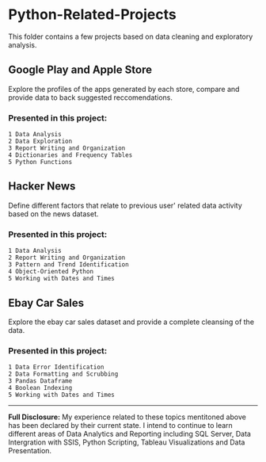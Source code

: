 # Python-Related-Projects
This folder contains a few projects based on data cleaning and exploratory analysis.

## Google Play and Apple Store
Explore the profiles of the apps generated by each store, compare and provide data to back suggested reccomendations.

### Presented in this project: 
```
1 Data Analysis
2 Data Exploration 
3 Report Writing and Organization
4 Dictionaries and Frequency Tables
5 Python Functions
``` 

## Hacker News 
Define different factors that relate to previous user' related data activity based on the news dataset.

### Presented in this project: 
```
1 Data Analysis 
2 Report Writing and Organization
3 Pattern and Trend Identification 
4 Object-Oriented Python 
5 Working with Dates and Times 
```

## Ebay Car Sales
Explore the ebay car sales dataset and provide a complete cleansing of the data.

### Presented in this project:  
```
1 Data Error Identification 
2 Data Formatting and Scrubbing
3 Pandas Dataframe
4 Boolean Indexing 
5 Working with Dates and Times 
```

---

**Full Disclosure:** My experience related to these topics mentitoned above has been declared by their current state. I intend to continue to learn different areas of Data Analytics and Reporting including SQL Server, Data Intergration with SSIS, Python Scripting, Tableau Visualizations and Data Presentation.

